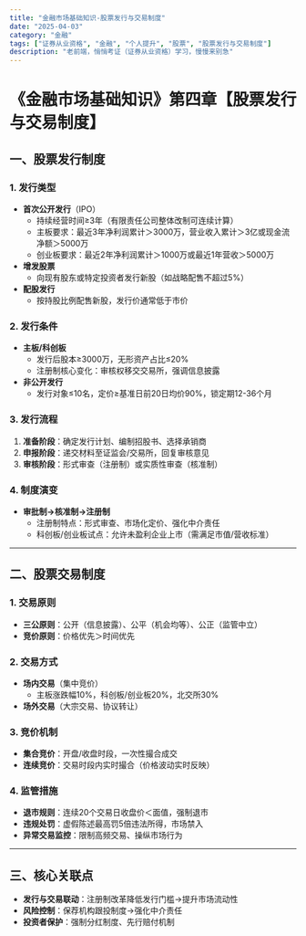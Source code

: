```yaml
---
title: "金融市场基础知识-股票发行与交易制度"
date: "2025-04-03"
category: "金融"
tags: ["证券从业资格", "金融", "个人提升", "股票", "股票发行与交易制度"]
description: "老前端，悄悄考证（证券从业资格）学习，慢慢来别急"
---
```

# 《金融市场基础知识》第四章【股票发行与交易制度】

## 一、股票发行制度
### 1. 发行类型
- ​**首次公开发行**​（IPO）  
  - 持续经营时间≥3年（有限责任公司整体改制可连续计算）  
  - 主板要求：最近3年净利润累计＞3000万，营业收入累计＞3亿或现金流净额＞5000万
  - 创业板要求：最近2年净利润累计＞1000万或最近1年营收＞5000万
- ​**增发股票**  
  - 向现有股东或特定投资者发行新股（如战略配售不超过5%） 
- ​**配股发行**  
  - 按持股比例配售新股，发行价通常低于市价

### 2. 发行条件
- ​**主板/科创板**  
  - 发行后股本≥3000万，无形资产占比≤20% 
  - 注册制核心变化：审核权移交交易所，强调信息披露  
- ​**非公开发行**  
  - 发行对象≤10名，定价≥基准日前20日均价90%，锁定期12-36个月

### 3. 发行流程
1. ​**准备阶段**：确定发行计划、编制招股书、选择承销商
2. ​**申报阶段**：递交材料至证监会/交易所，回复审核意见
3. ​**审核阶段**：形式审查（注册制）或实质性审查（核准制） 

### 4. 制度演变
- ​**审批制→核准制→注册制**  
  - 注册制特点：形式审查、市场化定价、强化中介责任
  - 科创板/创业板试点：允许未盈利企业上市（需满足市值/营收标准）

---

## 二、股票交易制度
### 1. 交易原则
- ​**三公原则**：公开（信息披露）、公平（机会均等）、公正（监管中立）  
- ​**竞价原则**：价格优先＞时间优先

### 2. 交易方式
- ​**场内交易**​（集中竞价）  
  - 主板涨跌幅10%，科创板/创业板20%，北交所30%  
- ​**场外交易**​（大宗交易、协议转让）

### 3. 竞价机制
- ​**集合竞价**：开盘/收盘时段，一次性撮合成交
- ​**连续竞价**：交易时段内实时撮合（价格波动实时反映）

### 4. 监管措施
- ​**退市规则**：连续20个交易日收盘价＜面值，强制退市
- ​**违规处罚**：虚假陈述最高罚5倍违法所得，市场禁入 
- ​**异常交易监控**：限制高频交易、操纵市场行为

---

## 三、核心关联点
- ​**发行与交易联动**：注册制改革降低发行门槛→提升市场流动性
- ​**风险控制**：保荐机构跟投制度→强化中介责任
- ​**投资者保护**：强制分红制度、先行赔付机制
